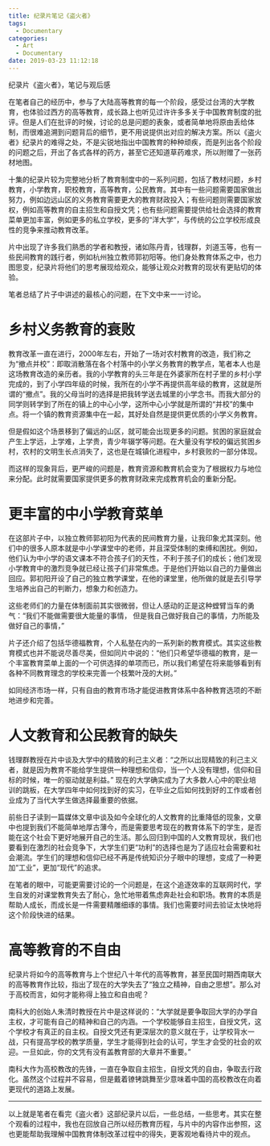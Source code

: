 ```yaml
---
title: 纪录片笔记《盗火者》
tags:
  - Documentary
categories:
  - Art
  - Documentary
date: 2019-03-23 11:12:18
---
```

纪录片《盗火者》，笔记与观后感

<!--more-->


在笔者自己的经历中，参与了大陆高等教育的每一个阶段，感受过台湾的大学教育，也体验过西方的高等教育，成长路上也听见过许许多多关于中国教育制度的批评。但是人们在批评的时候，讨论的总是问题的表象，或者简单地将原由丢给体制，而很难追溯到问题背后的细节，更不用说提供出对应的解决方案。所以《盗火者》纪录片的难得之处，不是尖锐地指出中国教育的种种顽疾，而是列出各个阶段的问题之后，开出了各式各样的药方，甚至它还知道草药难求，所以附赠了一张药材地图。

十集的纪录片较为完整地分析了教育制度中的一系列问题，包括了教材问题，乡村教育，小学教育，职校教育，高等教育，公民教育。其中有一些问题需要国家做出努力，例如边远山区的义务教育需要更大的教育财政投入；有些问题则需要国家放权，例如高等教育的自主招生和自授文凭；也有些问题需要提供给社会选择的教育菜单更加丰富，例如更多的私立学校，更多的“洋大学”，与传统的公立学校形成良性的竞争来推动教育改革。

片中出现了许多我们熟悉的学者和教授，诸如陈丹青，钱理群，刘道玉等，也有一些民间教育的践行者，例如杭州独立教师郭初阳等。他们身处教育体系之中，也力图思变，纪录片将他们的思考展现给观众，能够让观众对教育的现状有更贴切的体验。

笔者总结了片子中讲述的最核心的问题，在下文中来一一讨论。

# 乡村义务教育的衰败

教育改革一直在进行，2000年左右，开始了一场对农村教育的改造，我们称之为“撤点并校”：即取消散落在各个村落中的小学义务教育的教学点，笔者本人也是这场教育改造的亲历者。我的小学教育的头三年是在外婆家所在村子里的乡村小学完成的，到了小学四年级的时候，我所在的小学不再提供高年级的教育，这就是所谓的“撤点”。我的父母当时的选择是把我转学送去城里的小学念书。而我大部分的同学则转学到了所在的镇上的中心小学，这所中心小学就是所谓的“并校”的集中点。将一个镇的教育资源集中在一起，其好处自然是提供更优质的小学义务教育。

但是假如这个场景移到了偏远的山区，就可能会出现更多的问题。贫困的家庭就会产生上学远，上学难，上学贵，青少年辍学等问题。在大量没有学校的偏远贫困乡村，农村的文明生长点消失了，这也是在城镇化进程中，乡村衰败的一部分体现。

而这样的现象背后，更严峻的问题是，教育资源和教育机会变为了根据权力与地位来分配。此时就需要国家提供更多的教育财政来完成教育机会的重新分配。

# 更丰富的中小学教育菜单

在这部片子中，以独立教师郭初阳为代表的民间教育力量，让我印象尤其深刻。他们中的很多人原本就是中小学课堂中的老师，并且深受体制的束缚和困扰。例如，他们认为中小学的语文课本不符合孩子们的天性，不利于孩子们的成长；他们发现小学教育中的激烈竞争就已经让孩子们非常焦虑。于是他们开始以自己的力量做出回应。郭初阳开设了自己的独立教学课堂，在他的课堂里，他所做的就是去引导学生培养出自己的判断力，想象力和创造力。

这些老师们的力量在体制面前其实很微弱，但让人感动的正是这种螳臂当车的勇气：“我们不能做需要很大能量的事情， 但是我自己做好我自己的事情，力所能及做好自己的事情，”

片子还介绍了包括华德福教育，个人私塾在内的一系列新的教育模式。其实这些教育模式也并不能说尽善尽美，但如同片中说的：“他们只希望华德福的教育，是一个丰富教育菜单上面的一个可供选择的单项而已，所以我们希望在将来能够看到有各种不同教育理念的学校来完善一个枝繁叶茂的大树。”

如同经济市场一样，只有自由的教育市场才能促进教育体系中各种教育选项的不断地进步和完善。

# 人文教育和公民教育的缺失

钱理群教授在片中谈及大学中的精致的利己主义者：“之所以出现精致的利己主义者，就是因为教育不能给学生提供一种理想和信仰，当一个人没有理想，信仰和目标的时候，唯一的驱动就是利益。” 现在的大学确实成为了大多数人心中的职业培训的跳板，在大学四年中如何找到好的实习，在毕业之后如何找到好的工作或者创业成为了当代大学生做选择最重要的依据。

前些日子读到一篇媒体文章中谈及如今全球化的人文教育的比重降低的现象，文章中也提到我们不能简单地厚古薄今，而是需要思考现在的教育体系下的学生，是否能在这个社会下更好地展开自己的生活。那么回归到中国的人文教育现状，我们也要看到在激烈的社会竞争下，大学生们更“功利”的选择也是为了适应社会需要和社会潮流。学生们的理想和信仰已经不再是传统知识分子眼中的理想，变成了一种更加“工业”，更加“现代”的追求。

在笔者的眼中，可能更需要讨论的一个问题是，在这个追逐效率的互联网时代，学生自发的对课堂教育失去了耐心，急忙地带着焦虑奔赴社会和职场。教育的本质是帮助人成长，而成长是一件需要精雕细琢的事情。我们也需要时间去验证太快地将这个阶段快进的结果。

# 高等教育的不自由

纪录片将如今的高等教育与上个世纪八十年代的高等教育，甚至民国时期西南联大的高等教育作比较，指出了现在的大学失去了“独立之精神，自由之思想”。那么对于高校而言，如何才能称得上独立和自由呢？

南科大的创始人朱清时教授在片中是这样说的：“大学就是要争取回大学的办学自主权，才可能有自己的精神和自己的内涵。一个学校能够自主招生，自授文凭，这个学校才有真正的自主权。自授文凭还有更深层次的意义就在于，让学校背水一战，只有提高学校的教学质量，学生才能得到社会的认可，学生才会受的社会的欢迎。一旦如此，你的文凭有没有盖教育部的大章并不重要。” 

南科大作为高校教改的先锋，一直在争取自主招生，自授文凭的自由，争取去行政化。虽然这个过程并不容易，但是戴着镣铐跳舞至少意味着中国的高校教改在向着更现代的道路上发展。

***

以上就是笔者在看完《盗火者》这部纪录片以后，一些总结，一些思考。其实在整个观看的过程中，我也在回放自己所以经历教育历程，与片中的内容作出参照，这也更能帮助我理解中国教育体制改革过程中的得失，更客观地看待片中的观点。
